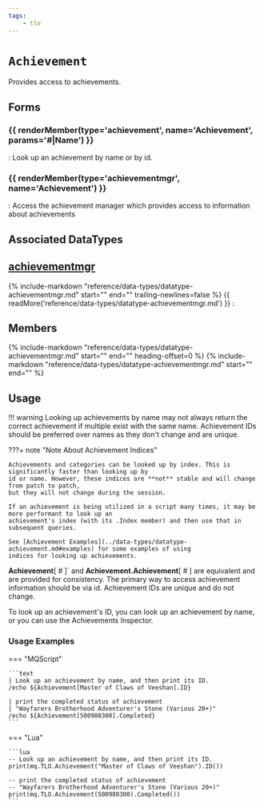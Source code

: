 ```yaml
---
tags:
    - tlo
---
```

# `Achievement`

<!--tlo-desc-start-->
Provides access to achievements.
<!--tlo-desc-end-->
## Forms
<!--tlo-forms-start-->
### {{ renderMember(type='achievement', name='Achievement', params='#|Name') }}

:   Look up an achievement by name or by id.

### {{ renderMember(type='achievementmgr', name='Achievement') }}

:   Access the achievement manager which provides access to information about achievements
<!--tlo-forms-end-->

## Associated DataTypes
<!--tlo-datatypes-start-->
## [achievementmgr](../data-types/datatype-achievementmgr.md)
{%
  include-markdown "reference/data-types/datatype-achievementmgr.md"
  start="<!--dt-desc-start-->"
  end="<!--dt-desc-end-->"
  trailing-newlines=false
%} {{ readMore('reference/data-types/datatype-achievementmgr.md') }}
:    <h2>Members</h2>
    {%
    include-markdown "reference/data-types/datatype-achievementmgr.md"
    start="<!--dt-members-start-->"
    end="<!--dt-members-end-->"
    heading-offset=0
    %}
    {%
    include-markdown "reference/data-types/datatype-achievementmgr.md"
    start="<!--dt-linkrefs-start-->"
    end="<!--dt-linkrefs-end-->"
    %}
<!--tlo-datatypes-end-->

## Usage

!!! warning
    Looking up achievements by name may not always return the correct achievement if multiple exist with the same name. Achievement IDs should
    be preferred over names as they don't change and are unique.

???+ note "Note About Achievement Indices"

    Achievements and categories can be looked up by index. This is significantly faster than looking up by
    id or name. However, these indices are **not** stable and will change from patch to patch,
    but they will not change during the session.

    If an achievement is being utilized in a script many times, it may be more performant to look up an
    achievement's index (with its .Index member) and then use that in subsequent queries.

    See [Achievement Examples](../data-types/datatype-achievement.md#examples) for some examples of using
    indices for looking up achievements.


**Achievement**[ _#_ ]` and **Achievement.Achievement**[ _#_ ] are equivalent and are provided for consistency. The primary way to access achievement information should be via id. Achievement IDs are unique and do not change.

To look up an achievement's ID, you can look up an achievement by name, or you can use the Achievements Inspector.


### Usage Examples

=== "MQScript"

    ```text
    | Look up an achievement by name, and then print its ID.
    /echo ${Achievement[Master of Claws of Veeshan].ID}

    | print the completed status of achievement
    | "Wayfarers Brotherhood Adventurer's Stone (Various 20+)"
    /echo ${Achievement[500980300].Completed}
    ```

=== "Lua"

    ```lua
    -- Look up an achievement by name, and then print its ID.
    print(mq.TLO.Achievement("Master of Claws of Veeshan").ID())

    -- print the completed status of achievement
    -- "Wayfarers Brotherhood Adventurer's Stone (Various 20+)"
    print(mq.TLO.Achievement(500980300).Completed())
    ```
<!--tlo-linkrefs-start-->
[int]: ../data-types/datatype-int.md
[bool]: ../data-types/datatype-bool.md
[achievement]: ../data-types/datatype-achievement.md
[achievementcat]: ../data-types/datatype-achievementcat.md
[achievementmgr]: ../data-types/datatype-achievementmgr.md
<!--tlo-linkrefs-end-->
